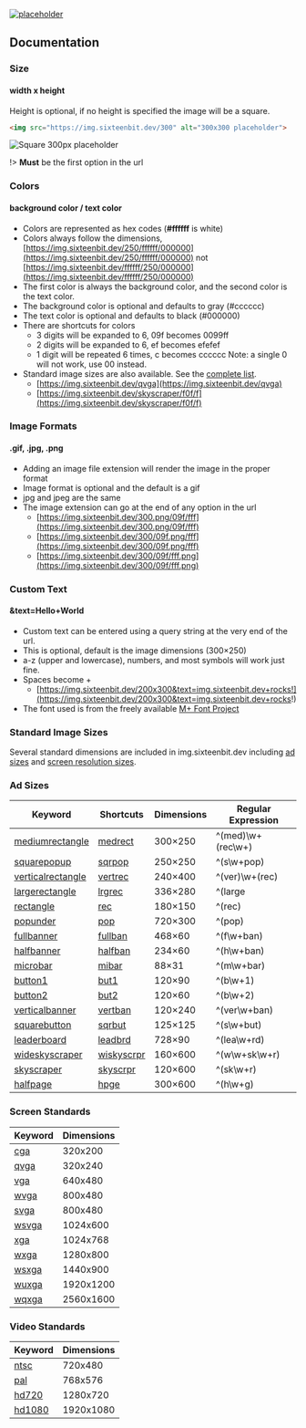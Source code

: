 [![placeholder](https://img.sixteenbit.dev/880x660/42b983/fff)](https://img.sixteenbit.dev/880x660/42b983/fff)

## Documentation

### Size

#### width x height

Height is optional, if no height is specified the image will be a square.

```html
<img src="https://img.sixteenbit.dev/300" alt="300x300 placeholder">
```

![Square 300px placeholder](https://img.sixteenbit.dev/300)

!> **Must** be the first option in the url

### Colors

#### background color / text color

*   Colors are represented as hex codes (**#ffffff** is white)
*   Colors always follow the dimensions, [https://img.sixteenbit.dev/250/ffffff/000000](https://img.sixteenbit.dev/250/ffffff/000000) not [https://img.sixteenbit.dev/ffffff/250/000000](https://img.sixteenbit.dev/ffffff/250/000000)
*   The first color is always the background color, and the second color is the text color.
*   The background color is optional and defaults to gray (#cccccc)
*   The text color is optional and defaults to black (#000000)
*   There are shortcuts for colors
	*   3 digits will be expanded to 6, 09f becomes 0099ff
	*   2 digits will be expanded to 6, ef becomes efefef
	*   1 digit will be repeated 6 times, c becomes cccccc Note: a single 0 will not work, use 00 instead.
*   Standard image sizes are also available. See the [complete list](?id=standard-image-sizes).
	*   [https://img.sixteenbit.dev/qvga](https://img.sixteenbit.dev/qvga)
	*   [https://img.sixteenbit.dev/skyscraper/f0f/f](https://img.sixteenbit.dev/skyscraper/f0f/f)

### Image Formats

#### .gif, .jpg, .png

*   Adding an image file extension will render the image in the proper format
*   Image format is optional and the default is a gif
*   jpg and jpeg are the same
*   The image extension can go at the end of any option in the url
	*   [https://img.sixteenbit.dev/300.png/09f/fff](https://img.sixteenbit.dev/300.png/09f/fff)
	*   [https://img.sixteenbit.dev/300/09f.png/fff](https://img.sixteenbit.dev/300/09f.png/fff)
	*   [https://img.sixteenbit.dev/300/09f/fff.png](https://img.sixteenbit.dev/300/09f/fff.png)

### Custom Text

#### &text=Hello+World

*   Custom text can be entered using a query string at the very end of the url.
*   This is optional, default is the image dimensions (<span class="example">300×250</span>)
*   a-z (upper and lowercase), numbers, and most symbols will work just fine.
*   Spaces become +
	*   [https://img.sixteenbit.dev/200x300&text=img.sixteenbit.dev+rocks!](https://img.sixteenbit.dev/200x300&text=img.sixteenbit.dev+rocks!)
*   The font used is from the freely available [M+ Font Project](http://mplus-fonts.sourceforge.jp)

### Standard Image Sizes

Several standard dimensions are included in img.sixteenbit.dev including [ad sizes](http://www.iab.net/iab_products_and_industry_services/1421/1443/1452) and [screen resolution sizes](http://en.wikipedia.org/wiki/File:Vector_Video_Standards2.svg).

### Ad Sizes

|Keyword|Shortcuts|Dimensions|Regular Expression|
|--- |--- |--- |--- |
|[mediumrectangle](https://img.sixteenbit.dev/mediumrectangle)|[medrect](https://img.sixteenbit.dev/medrect)|300×250|^(med)\w+(rec\w+)|
|[squarepopup](https://img.sixteenbit.dev/squarepopup)|[sqrpop](https://img.sixteenbit.dev/sqrpop)|250×250|^(s\w+pop)|
|[verticalrectangle](https://img.sixteenbit.dev/verticalrectangle)|[vertrec](https://img.sixteenbit.dev/vertrec)|240×400|^(ver)\w+(rec)|
|[largerectangle](https://img.sixteenbit.dev/largerectangle)|[lrgrec](https://img.sixteenbit.dev/lrgrec)|336×280|^(large|lrg)(rec)|
|[rectangle](https://img.sixteenbit.dev/rectangle)|[rec](https://img.sixteenbit.dev/rec)|180×150|^(rec)|
|[popunder](https://img.sixteenbit.dev/popunder)|[pop](https://img.sixteenbit.dev/pop)|720×300|^(pop)|
|[fullbanner](https://img.sixteenbit.dev/fullbanner)|[fullban](https://img.sixteenbit.dev/fullban)|468×60|^(f\w+ban)|
|[halfbanner](https://img.sixteenbit.dev/halfbanner)|[halfban](https://img.sixteenbit.dev/halfban)|234×60|^(h\w+ban)|
|[microbar](https://img.sixteenbit.dev/microbar)|[mibar](https://img.sixteenbit.dev/mibar)|88×31|^(m\w+bar)|
|[button1](https://img.sixteenbit.dev/button1)|[but1](https://img.sixteenbit.dev/but1)|120×90|^(b\w+1)|
|[button2](https://img.sixteenbit.dev/button2)|[but2](https://img.sixteenbit.dev/but2)|120×60|^(b\w+2)|
|[verticalbanner](https://img.sixteenbit.dev/verticalbanner)|[vertban](https://img.sixteenbit.dev/vertban)|120×240|^(ver\w+ban)|
|[squarebutton](https://img.sixteenbit.dev/squarebutton)|[sqrbut](https://img.sixteenbit.dev/sqrbut)|125×125|^(s\w+but)|
|[leaderboard](https://img.sixteenbit.dev/leaderboard)|[leadbrd](https://img.sixteenbit.dev/leadbrd)|728×90|^(lea\w+rd)|
|[wideskyscraper](https://img.sixteenbit.dev/wideskyscraper)|[wiskyscrpr](https://img.sixteenbit.dev/wiskyscrpr)|160×600|^(w\w+sk\w+r)|
|[skyscraper](https://img.sixteenbit.dev/skyscraper)|[skyscrpr](https://img.sixteenbit.dev/skyscrpr)|120×600|^(sk\w+r)|
|[halfpage](https://img.sixteenbit.dev/halfpage)|[hpge](https://img.sixteenbit.dev/hpge)|300×600|^(h\w+g)|

### Screen Standards

|Keyword|Dimensions|
|--- |--- |
|[cga](https://img.sixteenbit.dev/cga)|320x200|
|[qvga](https://img.sixteenbit.dev/qvga)|320x240|
|[vga](https://img.sixteenbit.dev/vga)|640x480|
|[wvga](https://img.sixteenbit.dev/wvga)|800x480|
|[svga](https://img.sixteenbit.dev/svga)|800x480|
|[wsvga](https://img.sixteenbit.dev/wsvga)|1024x600|
|[xga](https://img.sixteenbit.dev/xga)|1024x768|
|[wxga](https://img.sixteenbit.dev/wxga)|1280x800|
|[wsxga](https://img.sixteenbit.dev/wsxga)|1440x900|
|[wuxga](https://img.sixteenbit.dev/wuxga)|1920x1200|
|[wqxga](https://img.sixteenbit.dev/wqxga)|2560x1600|

### Video Standards

|Keyword|Dimensions|
|--- |--- |
|[ntsc](https://img.sixteenbit.dev/ntsc)|720x480|
|[pal](https://img.sixteenbit.dev/pal)|768x576|
|[hd720](https://img.sixteenbit.dev/hd720)|1280x720|
|[hd1080](https://img.sixteenbit.dev/hd1080)|1920x1080|
